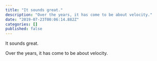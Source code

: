 ```yaml
---
title: "It sounds great."
description: "Over the years, it has come to be about velocity."
date: "2019-07-23T00:06:14.882Z"
categories: []
published: false
---
```


  

  

It sounds great. 

Over the years, it has come to be about velocity.
